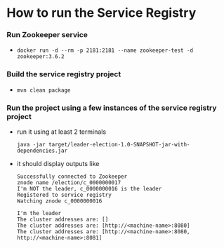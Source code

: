 # How to run the Service Registry

### Run Zookeeper service
- `docker run -d --rm -p 2181:2181 --name zookeeper-test -d zookeeper:3.6.2`

### Build the service registry project
- `mvn clean package`

### Run the project using a few instances of the service registry project
- run it using at least 2 terminals

    `java -jar target/leader-election-1.0-SNAPSHOT-jar-with-dependencies.jar`
- it should display outputs like
    ```
    Successfully connected to Zookeeper
    znode name /election/c_0000000017
    I'm NOT the leader, c_0000000016 is the leader
    Registered to service registry
    Watching znode c_0000000016

    I'm the leader
    The cluster addresses are: []
    The cluster addresses are: [http://<machine-name>:8080]
    The cluster addresses are: [http://<machine-name>:8080, http://<machine-name>:8081]

    ```